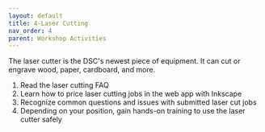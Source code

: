 ```yaml
---
layout: default
title: 4-Laser Cutting
nav_order: 4
parent: Workshop Activities
---
```


The laser cutter is the DSC's newest piece of equipment.  It can cut or engrave wood, paper, cardboard, and more.

1. Read the laser cutting FAQ
2. Learn how to price laser cutting jobs in the web app with Inkscape
3. Recognize common questions and issues with submitted laser cut jobs
4. Depending on your position, gain hands-on training to use the laser cutter safely
